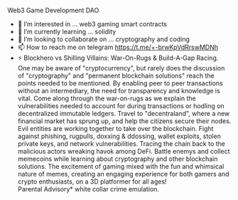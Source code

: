 Web3 Game Development DAO
- 👀 I’m interested in ... web3 gaming smart contracts
- 🌱 I’m currently learning ... solidity
- 💞️ I’m looking to collaborate on ... cryptography and coding
- 📫 How to reach me on telegram https://t.me/+-brwKpVdRrswMDNh
- ⚡ Blockhero vs Shilling Villains: War-On-Rugs & Build-A-Gap Racing. One may be aware of "cryptocurrency", but rarely does the discussion of "cryptography" and "permanent blockchain solutions" reach the points needed to be mentioned. By enabling peer to peer transactions without an intermediary, the need for transparency and knowledge is vital. Come along through the war-on-rugs as we explain the vulnerabilities needed to account for during transactions or hodling on decentralized immutable ledgers. Travel to "decentraland", where a new financial market has sprung up, and help the citizens secure their nodes. Evil entities are working together to take over the blockchain. Fight against phishing, rugpulls, doxxing & ddossing, wallet exploits, stolen private keys, and network vulnerabilities. Tracing the chain back to the malicious actors wreaking havok among DeFi. Battle enemys and collect memecoins while learning about cryptography and other blockchain solutions. The excitement of gaming mixed with the fun and whimsical nature of memes, creating an engaging experience for both gamers and crypto enthusiasts, on a 3D platformer for all ages!  
 Parental Advisory* white collar crime emulation. 

